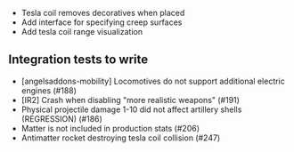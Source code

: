 - Tesla coil removes decoratives when placed
- Add interface for specifying creep surfaces
- Add tesla coil range visualization

## Integration tests to write
- [angelsaddons-mobility] Locomotives do not support additional electric engines (#188)
- [IR2] Crash when disabling "more realistic weapons" (#191)
- Physical projectile damage 1-10 did not affect artillery shells (REGRESSION) (#186)
- Matter is not included in production stats (#206)
- Antimatter rocket destroying tesla coil collision (#247)
